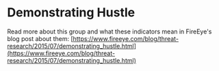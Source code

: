 # Demonstrating Hustle

Read more about this group and what these indicators mean in FireEye's blog post about them: [https://www.fireeye.com/blog/threat-research/2015/07/demonstrating_hustle.html](https://www.fireeye.com/blog/threat-research/2015/07/demonstrating_hustle.html)